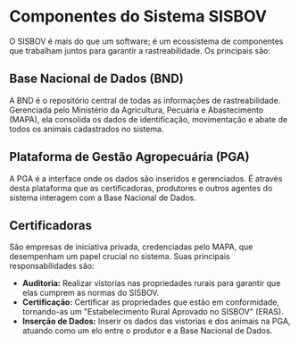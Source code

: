 # Componentes do Sistema SISBOV

O SISBOV é mais do que um software; é um ecossistema de componentes que trabalham juntos para garantir a rastreabilidade. Os principais são:

## Base Nacional de Dados (BND)

A BND é o repositório central de todas as informações de rastreabilidade. Gerenciada pelo Ministério da Agricultura, Pecuária e Abastecimento (MAPA), ela consolida os dados de identificação, movimentação e abate de todos os animais cadastrados no sistema.

## Plataforma de Gestão Agropecuária (PGA)

A PGA é a interface onde os dados são inseridos e gerenciados. É através desta plataforma que as certificadoras, produtores e outros agentes do sistema interagem com a Base Nacional de Dados.

## Certificadoras

São empresas de iniciativa privada, credenciadas pelo MAPA, que desempenham um papel crucial no sistema. Suas principais responsabilidades são:

*   **Auditoria:** Realizar vistorias nas propriedades rurais para garantir que elas cumprem as normas do SISBOV.
*   **Certificação:** Certificar as propriedades que estão em conformidade, tornando-as um "Estabelecimento Rural Aprovado no SISBOV" (ERAS).
*   **Inserção de Dados:** Inserir os dados das vistorias e dos animais na PGA, atuando como um elo entre o produtor e a Base Nacional de Dados.

